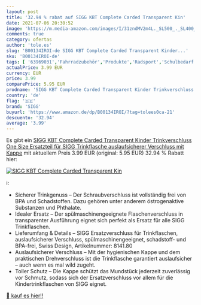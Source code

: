 ```yaml
---
layout: post
title: '32.94 % rabat auf SIGG KBT Complete Carded Transparent Kin'
date: 2021-07-06 20:30:52
image: 'https://m.media-amazon.com/images/I/31zndMV2m4L._SL500_._SL400_.jpg'
comments: true
category: ofertas
author: 'tole.es'
slug: 'B00134IROI-de SIGG KBT Complete Carded Transparent Kinder...'
sku: 'B00134IROI-de'
tags: [ '63969031','Fahrradzubehör','Produkte','Radsport','Schulbedarf','Sport','Sport & Freizeit','Sportausrüstung & -bekleidung','Wasserflaschen','sigg', ]
actualPrice: 3.99 EUR
currency: EUR
price: 3.99
comparePrice: 5.95 EUR
prodname: 'SIGG KBT Complete Carded Transparent Kinder Trinkverschluss  One Size   Ersatzteil für SIGG Trinkflasche  auslaufsicherer Verschluss mit Kappe'
country: 'de'
flag: '🇩🇪'
brand: 'SIGG'
buyurl: 'https://www.amazon.de/dp/B00134IROI/?tag=tolees0ca-21'
descuento: '32.94'
average: '3.99'
---
```


Es gibt ein [SIGG KBT Complete Carded Transparent Kinder Trinkverschluss  One Size   Ersatzteil für SIGG Trinkflasche  auslaufsicherer Verschluss mit Kappe](https://www.amazon.de/dp/B00134IROI/?tag=tolees0ca-21) mit aktuellem Preis 3.99 EUR (original: 5.95 EUR) 32.94 % Rabatt hier:

[![SIGG KBT Complete Carded Transparent Kin](https://m.media-amazon.com/images/I/31zndMV2m4L._SL500_._SL400_.jpg)](https://www.amazon.de/dp/B00134IROI/?tag=tolees0ca-21)

ℹ️:

- Sicherer Trinkgenuss – Der Schraubverschluss ist vollständig frei von BPA und Schadstoffen. Dazu gehören unter anderem östrogenaktive Substanzen und Phthalate.
- Idealer Ersatz – Der spülmaschinengeeignete Flaschenverschluss in transparenter Ausführung eignet sich perfekt als Ersatz für alle SIGG Trinkflaschen.
- Lieferumfang & Details – SIGG Ersatzverschluss für Trinkflaschen, auslaufsicherer Verschluss, spülmaschinengeeignet, schadstoff- und BPA-frei, Swiss Design, Artikelnummer: 8141.80
- Auslaufsicherer Verschluss – Mit der hygienischen Kappe und dem praktischen Drehverschluss ist die Trinkflasche garantiert auslaufsicher – auch wenn es mal wild zugeht.
- Toller Schutz – Die Kappe schützt das Mundstück jederzeit zuverlässig vor Schmutz, sodass sich der Ersatzverschluss vor allem für die Kindertrinkflaschen von SIGG eignet.

[🛒 kauf es hier!!](https://www.amazon.de/dp/B00134IROI/?tag=tolees0ca-21)
